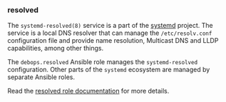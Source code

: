 ### resolved

The `systemd-resolved(8)` service is a part of the
[systemd](https://www.freedesktop.org/wiki/Software/systemd/) project.
The service is a local DNS resolver that can manage the
`/etc/resolv.conf` configuration file and provide name resolution,
Multicast DNS and LLDP capabilities, among other things.

The `debops.resolved` Ansible role manages the `systemd-resolved`
configuration. Other parts of the `systemd` ecosystem are managed by
separate Ansible roles.

Read the [resolved role documentation](https://docs.debops.org/en/HEAD/ansible/roles/resolved/) for more details.
